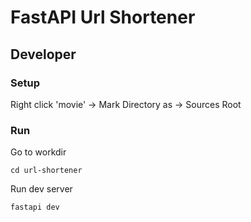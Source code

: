 # FastAPI Url Shortener

## Developer

### Setup

Right click 'movie' -> Mark Directory as -> Sources Root

### Run

Go to workdir

```shell
cd url-shortener
```

Run dev server

```shell
fastapi dev
```